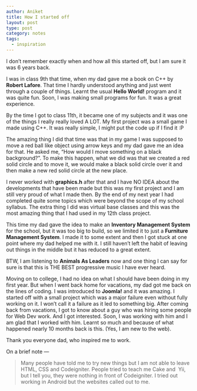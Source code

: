 ```yaml
---
author: Aniket
title: How I started off
layout: post
type: post
category: notes
tags:
  - inspiration
---
```

I don’t remember exactly when and how all this started off, but I am sure it was 6 years back.

I was in class 9th that time, when my dad gave me a book on C++ by **Robert Lafore**. That time I hardly understood anything and just went through a couple of things. Learnt the usual **Hello World!** program and it was quite fun. Soon, I was making small programs for fun. It was a great experience.

By the time I got to class 11th, it became one of my subjects and it was one of the things I really really loved A LOT. My first project was a small game I made using C++. It was really simple, I might put the code up if I find it :P

The amazing thing I did that time was that in my game I was supposed to move a red ball like object using arrow keys and my dad gave me an idea for that. He asked me, “How would I move something on a black background?”. To make this happen, what we did was that we created a red solid circle and to move it, we would make a black solid circle over it and then make a new red solid circle at the new place.

I never worked with **graphics.h** after that and I have NO IDEA about the developments that have been made but this was my first project and I am still very proud of what I made then. By the end of my next year I had completed quite some topics which were beyond the scope of my school syllabus. The extra thing I did was virtual base classes and this was the most amazing thing that I had used in my 12th class project.

This time my dad gave the idea to make an **Inventory Management System** for the school, but it was too big to build, so we limited it to just a **Furniture Management System**. I made it to some extent and then I got stuck at one point where my dad helped me with it. I still haven’t left the habit of leaving out things in the middle but it has reduced to a great extent.

BTW, I am listening to **Animals As Leaders** now and one thing I can say for sure is that this is THE BEST progressive music I have ever heard.

Moving on to college, I had no idea on what I should have been doing in my first year. But when I went back home for vacations, my dad got me back on the lines of coding. I was introduced to **Joomla!** and it was amazing. I started off with a small project which was a major failure even without fully working on it. I won’t call it a failure as it led to something big. After coming back from vacations, I got to know about a guy who was hiring some people for Web Dev work. And I got interested. Soon, I was working with him and I am glad that I worked with him. Learnt so much and because of what happened nearly 10 months back is this. (Yes, I am new to the web).

Thank you everyone dad, who inspired me to work.

On a brief note —

> Many people have told me to try new things but I am not able to leave HTML, CSS and Codeigniter. People tried to teach me Cake and  Yii, but I tell you, they were nothing in front of Codeigniter. I tried out working in Android but the websites called out to me.